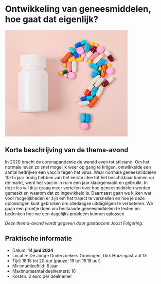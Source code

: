 # Ontwikkeling van geneesmiddelen, hoe gaat dat eigenlijk?

![geneesmiddelen](geneesmiddelen.jpg)

## Korte beschrijving van de thema-avond
In 2020 bracht de coronapandemie de wereld even tot stilstand. Om het normale leven zo snel mogelijk weer op gang te krijgen, ontwikkelde een aantal bedrijven een vaccin tegen het virus. Waar normale geneesmiddelen 10-15 jaar nodig hebben van het eerste idee tot het beschikbaar komen op de markt, werd het vaccin in ruim een jaar klaargemaakt en gebruikt. In deze les wil ik je graag meer vertellen over hoe geneesmiddelen worden gemaakt en waarom dat zo ingewikkeld is. Daarnaast gaan we kijken wat voor mogelijkheden er zijn om het traject te versnellen en hoe je deze oplossingen kunt gebruiken om alledaagse uitdagingen te verbeteren. We gaan een proefje doen om bestaande geneesmiddelen te testen en bedenken hoe we een dagelijks probleem kunnen oplossen.

*Deze thema-avond wordt gegeven door gastdocent Joost Folgering.*

## Praktische informatie
- Datum: **14 juni 2024**
- Locatie: De Jonge Onderzoekers Groningen, Dirk Huizingastraat 13
- Tijd: 18.15 tot 20 uur (pauze: 19 tot 19.15 uur)
- Minimumleeftijd: 8 jaar
- Maximumaantal deelnemers: 10
- Kosten: 2 euro per deelnemer
